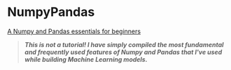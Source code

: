 # NumpyPandas
[A Numpy and Pandas essentials for beginners](https://colab.research.google.com/drive/1aVVE37_55gSg0W-ZC10W6N4cpCSu2af_?usp=sharing)

> ***This is not a tutorial! I have simply compiled the most fundamental and frequently used features of Numpy and Pandas that I've used while building Machine Learning models.***
